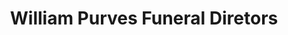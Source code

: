 ---
title: "William Purves Funeral Diretors"
url: /edinburgh/william-purves-funeral-diretors/
shop: Bestattungen
---